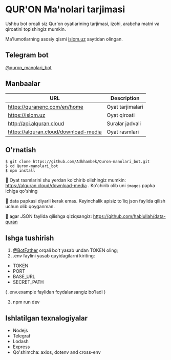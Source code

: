 # QUR'ON Ma'nolari tarjimasi

Ushbu bot orqali siz Qur'on oyatlarining tarjimasi, izohi, arabcha matni va qiroatini topishingiz mumkin.

Ma'lumotlarning asosiy qismi [islom.uz](https://islom.uz/) saytidan olingan.

## Telegram bot

[@quron_manolari_bot](https://t.me/quron_manolari_bot)

## Manbaalar

| URL                                  | Description      |
| ------------------------------------ | ---------------- |
| https://quranenc.com/en/home         | Oyat tarjimalari |
| https://islom.uz                     | Oyat qiroati     |
| http://api.alquran.cloud             | Suralar jadvali  |
| https://alquran.cloud/download-media | Oyat rasmlari    |

## O'rnatish

```
$ git clone https://github.com/Adkhambek/Quron-manolari_bot.git
$ cd Quron-manolari_bot
$ npm install
```

📌 Oyat rasmlarini shu yerdan ko'chirib olishingiz mumkin: https://alquran.cloud/download-media . Ko'chirib olib uni `images` papka ichiga qo'shing

📌 data papkasi diyarli kerak emas. Keyinchalik apisiz to'liq json faylida qilish uchun olib qoyganman.

📌 agar JSON faylida qilishga qiziqsangiz: https://github.com/hablullah/data-quran

## Ishga tushirish

1. [@BotFather](https://t.me/BotFather) orqali bo't yasab undan TOKEN oling;
2. .env faylini yasab quyidagilarni kiriting:

-   TOKEN
-   PORT
-   BASE_URL
-   SECRET_PATH

( .env.example faylidan foydalansangiz bo'ladi )

3. npm run dev

## Ishlatilgan texnalogiyalar

-   Nodejs
-   Telegraf
-   Lodash
-   Express
-   Qo'shimcha: axios, dotenv and cross-env
